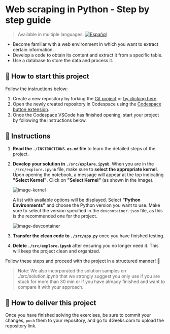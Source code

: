 <!--hide-->
# Web scraping in Python - Step by step guide
<!--endhide-->

> Available in multiple languages:
[![Español](https://img.shields.io/badge/Espa%C3%B1ol-FF6347?style=for-the-badge&logo=google-translate&logoColor=white)](./README.es.md)


- Become familiar with a web environment in which you want to extract certain information.
- Develop a code to obtain its content and extract it from a specific table.
- Use a database to store the data and process it.

## 🌱 How to start this project

Follow the instructions below:

1. Create a new repository by forking the [Git project](https://github.com/4geeksacademy/web-scraping-project-tutorial) or [by clicking here](https://github.com/4geeksacademy/web-scraping-project-tutorial/fork).
2. Open the newly created repository in Codespace using the [Codespace button extension](https://docs.github.com/en/codespaces/developing-in-codespaces/creating-a-codespace-for-a-repository#creating-a-codespace-for-a-repository).
3. Once the Codespace VSCode has finished opening, start your project by following the instructions below.

## 📝 Instructions

1. **Read the `./INSTRUCTIONS.es.md` file** to learn the detailed steps of the project.  
2. **Develop your solution in `./src/explore.ipynb`**. When you are in the `./src/explore.ipynb` file, make sure to **select the appropriate kernel**. Upon opening the notebook, a message will appear at the top indicating **"Select Kernel"**. Click on **"Select Kernel"** (as shown in the image).       

    ![image-kernel](https://github.com/4GeeksAcademy/probability-exercises-project-in-python/blob/main/assets/image-kernel.png?raw=true)

    A list with available options will be displayed. Select **"Python Environments"** and choose the Python version you want to use. Make sure to select the version specified in the `devcontainer.json` file, as this is the recommended one for the project.


    ![image-devcontainer](https://github.com/4GeeksAcademy/probability-exercises-project-in-python/blob/main/assets/devcontainer-image.png?raw=true)
    
3. **Transfer the clean code to `./src/app.py`** once you have finished testing.  
4. **Delete `./src/explore.ipynb`** after ensuring you no longer need it. This will keep the project clean and organized.  

Follow these steps and proceed with the project in a structured manner! 🚀

> Note: We also incorporated the solution samples on ./src/solution.ipynb that we strongly suggest you only use if you are stuck for more than 30 min or if you have already finished and want to compare it with your approach.


## 🚛 How to deliver this project

Once you have finished solving the exercises, be sure to commit your changes, `push` them to your repository, and go to 4Geeks.com to upload the repository link.

